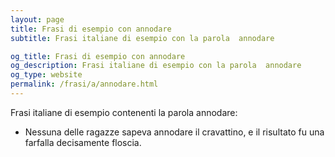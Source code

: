 ```yaml
---
layout: page
title: Frasi di esempio con annodare 
subtitle: Frasi italiane di esempio con la parola  annodare

og_title: Frasi di esempio con annodare 
og_description: Frasi italiane di esempio con la parola  annodare
og_type: website
permalink: /frasi/a/annodare.html
---
```


Frasi italiane di esempio contenenti la parola annodare:


- Nessuna delle ragazze sapeva annodare il cravattino, e il risultato fu una farfalla decisamente floscia.

